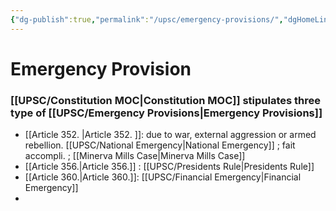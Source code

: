 ```yaml
---
{"dg-publish":true,"permalink":"/upsc/emergency-provisions/","dgHomeLink":true,"dgPassFrontmatter":false}
---
```


# Emergency Provision
### [[UPSC/Constitution MOC|Constitution MOC]] stipulates three type of [[UPSC/Emergency Provisions|Emergency Provisions]]
- [[Article 352. |Article 352. ]]: due to war, external aggression or armed rebellion. [[UPSC/National Emergency|National Emergency]] ; fait accompli. ; [[Minerva Mills Case|Minerva Mills Case]]
- [[Article 356.|Article 356.]] : [[UPSC/Presidents Rule|Presidents Rule]]
- [[Article 360.|Article 360.]]: [[UPSC/Financial Emergency|Financial Emergency]]
-